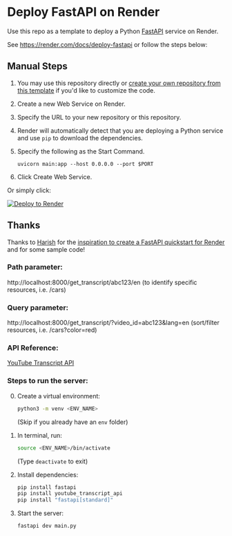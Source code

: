 # Deploy FastAPI on Render

Use this repo as a template to deploy a Python [FastAPI](https://fastapi.tiangolo.com) service on Render.

See https://render.com/docs/deploy-fastapi or follow the steps below:

## Manual Steps

1. You may use this repository directly or [create your own repository from this template](https://github.com/render-examples/fastapi/generate) if you'd like to customize the code.
2. Create a new Web Service on Render.
3. Specify the URL to your new repository or this repository.
4. Render will automatically detect that you are deploying a Python service and use `pip` to download the dependencies.
5. Specify the following as the Start Command.

    ```shell
    uvicorn main:app --host 0.0.0.0 --port $PORT
    ```

6. Click Create Web Service.

Or simply click:

[![Deploy to Render](https://render.com/images/deploy-to-render-button.svg)](https://render.com/deploy?repo=https://github.com/render-examples/fastapi)

## Thanks

Thanks to [Harish](https://harishgarg.com) for the [inspiration to create a FastAPI quickstart for Render](https://twitter.com/harishkgarg/status/1435084018677010434) and for some sample code!

### Path parameter:
http://localhost:8000/get_transcript/abc123/en 
(to identify specific resources, i.e. /cars)

### Query parameter:
http://localhost:8000/get_transcript/?video_id=abc123&lang=en
(sort/filter resources, i.e. /cars?color=red)

### API Reference:
[YouTube Transcript API](https://pypi.org/project/youtube-transcript-api/)

### Steps to run the server:

0. Create a virtual environment:
    ```bash
    python3 -m venv <ENV_NAME>
    ```
    (Skip if you already have an `env` folder)

1. In terminal, run:
    ```bash
    source <ENV_NAME>/bin/activate
    ```
    (Type `deactivate` to exit)

2. Install dependencies:
    ```bash
    pip install fastapi
    pip install youtube_transcript_api
    pip install "fastapi[standard]"
    ```

3. Start the server:
    ```bash
    fastapi dev main.py
    ```
